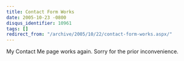 ```yaml
---
title: Contact Form Works
date: 2005-10-23 -0800
disqus_identifier: 10961
tags: []
redirect_from: "/archive/2005/10/22/contact-form-works.aspx/"
---
```


My Contact Me page works again. Sorry for the prior inconvenience.

